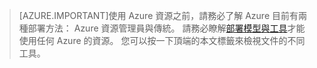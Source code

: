 >[AZURE.IMPORTANT]使用 Azure 資源之前，請務必了解 Azure 目前有兩種部署方法： Azure 資源管理員與傳統。 請務必瞭解[部署模型與工具](../articles/azure-classic-rm.md)才能使用任何 Azure 的資源。 您可以按一下頂端的本文標籤來檢視文件的不同工具。
